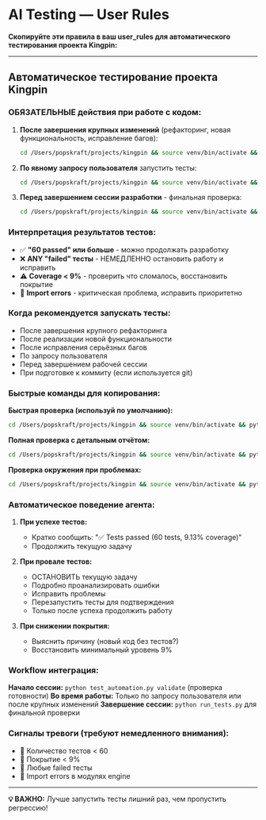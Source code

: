# AI Testing — User Rules

**Скопируйте эти правила в ваш user_rules для автоматического тестирования проекта Kingpin:**

---

## Автоматическое тестирование проекта Kingpin

### ОБЯЗАТЕЛЬНЫЕ действия при работе с кодом:

1. **После завершения крупных изменений** (рефакторинг, новая функциональность, исправление багов):
   ```bash
   cd /Users/popskraft/projects/kingpin && source venv/bin/activate && python run_tests.py
   ```

2. **По явному запросу пользователя** запустить тесты:
   ```bash
   cd /Users/popskraft/projects/kingpin && source venv/bin/activate && python test_automation.py quick
   ```

3. **Перед завершением сессии разработки** - финальная проверка:
   ```bash
   cd /Users/popskraft/projects/kingpin && source venv/bin/activate && python test_automation.py full
   ```

### Интерпретация результатов тестов:

- ✅ **"60 passed" или больше** - можно продолжать разработку
- ❌ **ANY "failed" тесты** - НЕМЕДЛЕННО остановить работу и исправить
- ⚠️ **Coverage < 9%** - проверить что сломалось, восстановить покрытие
- 🚨 **Import errors** - критическая проблема, исправить приоритетно

### Когда рекомендуется запускать тесты:
- После завершения крупного рефакторинга
- После реализации новой функциональности
- После исправления серьёзных багов
- По запросу пользователя
- Перед завершением рабочей сессии
- При подготовке к коммиту (если используется git)

### Быстрые команды для копирования:

**Быстрая проверка (используй по умолчанию):**
```bash
cd /Users/popskraft/projects/kingpin && source venv/bin/activate && python test_automation.py quick && echo "✅ Tests OK"
```

**Полная проверка с детальным отчётом:**
```bash
cd /Users/popskraft/projects/kingpin && source venv/bin/activate && python run_tests.py
```

**Проверка окружения при проблемах:**
```bash
cd /Users/popskraft/projects/kingpin && source venv/bin/activate && python test_automation.py validate
```

### Автоматическое поведение агента:

1. **При успехе тестов:**
   - Кратко сообщить: "✅ Tests passed (60 tests, 9.13% coverage)"
   - Продолжить текущую задачу

2. **При провале тестов:**
   - ОСТАНОВИТЬ текущую задачу
   - Подробно проанализировать ошибки
   - Исправить проблемы
   - Перезапустить тесты для подтверждения
   - Только после успеха продолжить работу

3. **При снижении покрытия:**
   - Выяснить причину (новый код без тестов?)
   - Восстановить минимальный уровень 9%

### Workflow интеграция:

**Начало сессии:** `python test_automation.py validate` (проверка готовности)
**Во время работы:** Только по запросу пользователя или после крупных изменений
**Завершение сессии:** `python run_tests.py` для финальной проверки

### Сигналы тревоги (требуют немедленного внимания):
- 🚨 Количество тестов < 60
- 🚨 Покрытие < 9%
- 🚨 Любые failed тесты
- 🚨 Import errors в модулях engine

---

**💡 ВАЖНО:** Лучше запустить тесты лишний раз, чем пропустить регрессию!
